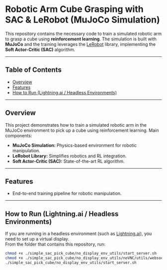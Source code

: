 # Robotic Arm Cube Grasping with SAC & LeRobot (MuJoCo Simulation)

This repository contains the necessary code to train a simulated robotic arm to grasp a cube using **reinforcement learning**. The simulation is built with **MuJoCo** and the training leverages the [LeRobot](https://lerobot.org/) library, implementing the **Soft Actor-Critic (SAC)** algorithm.

---

## Table of Contents

- [Overview](#overview)
- [Features](#features)
- [How to Run (Lightning.ai / Headless Environments)](#how-to-run-lightningai--headless-environments)

---

## Overview

This project demonstrates how to train a simulated robotic arm in the MuJoCo environment to pick up a cube using reinforcement learning. Main components:

- **MuJoCo Simulation:** Physics-based environment for robotic manipulation.
- **LeRobot Library:** Simplifies robotics and RL integration.
- **Soft Actor-Critic (SAC):** State-of-the-art RL algorithm.

---

## Features

- End-to-end training pipeline for robotic manipulation.

---


## How to Run (Lightning.ai / Headless Environments)

If you are running in a headless environment (such as [Lightning.ai](https://lightning.ai/)), you need to set up a virtual display.  
From the folder that contains this repository, run:

```bash
chmod +x ./simple_sac_pick_cube/no_display_env_utils/start_server.sh
chmod +x ./simple_sac_pick_cube/no_display_env_utils/noVNC/utils/websockify/run
./simple_sac_pick_cube/no_display_env_utils/start_server.sh
```
